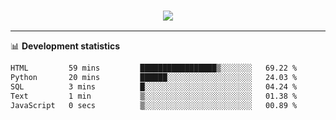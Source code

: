 <h3 align="center">
  <a href="https://github.com/hwalker928">
      <img src="https://github-profile-trophy.vercel.app/?username=hwalker928&no-bg=true&no-frame=true">
  </a>
</h3>


<hr>

📊 **Development statistics**

<!--START_SECTION:waka-->

```txt
HTML         59 mins         █████████████████▒░░░░░░░   69.22 %
Python       20 mins         ██████░░░░░░░░░░░░░░░░░░░   24.03 %
SQL          3 mins          █░░░░░░░░░░░░░░░░░░░░░░░░   04.24 %
Text         1 min           ▒░░░░░░░░░░░░░░░░░░░░░░░░   01.38 %
JavaScript   0 secs          ▒░░░░░░░░░░░░░░░░░░░░░░░░   00.89 %
```

<!--END_SECTION:waka-->
